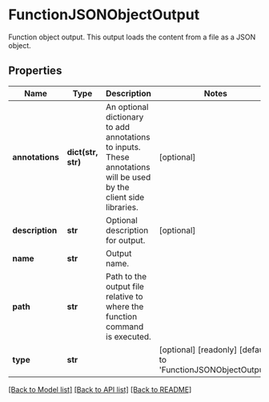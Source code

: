 # FunctionJSONObjectOutput

Function object output.  This output loads the content from a file as a JSON object.
## Properties
Name | Type | Description | Notes
------------ | ------------- | ------------- | -------------
**annotations** | **dict(str, str)** | An optional dictionary to add annotations to inputs. These annotations will be used by the client side libraries. | [optional] 
**description** | **str** | Optional description for output. | [optional] 
**name** | **str** | Output name. | 
**path** | **str** | Path to the output file relative to where the function command is executed. | 
**type** | **str** |  | [optional] [readonly] [default to 'FunctionJSONObjectOutput']

[[Back to Model list]](../README.md#documentation-for-models) [[Back to API list]](../README.md#documentation-for-api-endpoints) [[Back to README]](../README.md)


